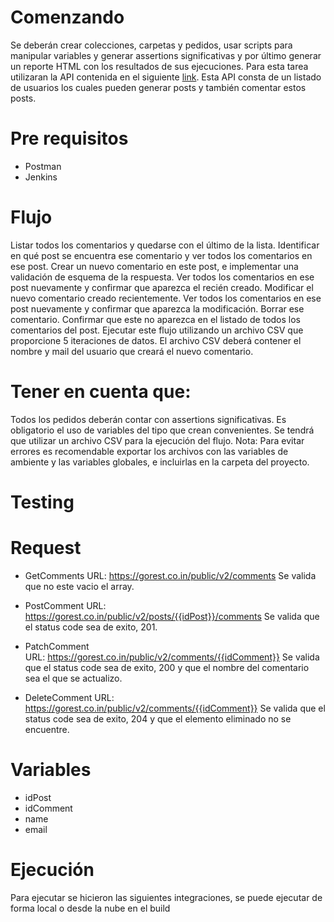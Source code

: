 # Comenzando

Se deberán crear colecciones, carpetas y pedidos, usar scripts para manipular variables y 
generar assertions significativas y por último generar un reporte HTML con los resultados de sus ejecuciones. Para esta tarea utilizaran la API contenida en el siguiente [link](https://gorest.co.in/). Esta API consta de un listado de usuarios los cuales pueden generar posts y también comentar estos posts.


# Pre requisitos
- Postman
- Jenkins

# Flujo
Listar todos los comentarios y quedarse con el último de la lista.
Identificar en qué post se encuentra ese comentario y ver todos los comentarios en ese post.
Crear un nuevo comentario en este post, e implementar una validación de esquema de la respuesta.
Ver todos los comentarios en ese post nuevamente y confirmar que aparezca el recién creado.
Modificar el nuevo comentario creado recientemente.
Ver todos los comentarios en ese post nuevamente y confirmar que aparezca la modificación.
Borrar ese comentario.
Confirmar que este no aparezca en el listado de todos los comentarios del post.
Ejecutar este flujo utilizando un archivo CSV que proporcione 5 iteraciones de datos. El archivo CSV deberá contener el nombre y mail del usuario que creará el nuevo comentario.

# Tener en cuenta que:
Todos los pedidos deberán contar con assertions significativas.
Es obligatorio el uso de variables del tipo que crean convenientes.
Se tendrá que utilizar un archivo CSV para la ejecución del flujo.
Nota: Para evitar errores es recomendable exportar los archivos con las variables de ambiente y las variables globales, e incluirlas en la carpeta del proyecto.


# Testing
   # Request
   - GetComments
        URL: https://gorest.co.in/public/v2/comments
        Se valida que no este vacio el array. 

   - PostComment
        URL: https://gorest.co.in/public/v2/posts/{{idPost}}/comments
        Se valida que el status code sea de exito, 201.

   - PatchComment      
        URL: https://gorest.co.in/public/v2/comments/{{idComment}}
        Se valida que el status code sea de exito, 200 y que el nombre
        del comentario sea el que se actualizo.       

   - DeleteComment
        URL: https://gorest.co.in/public/v2/comments/{{idComment}}
        Se valida que el status code sea de exito, 204 y que el elemento
        eliminado no se encuentre.

# Variables
   - idPost
   - idComment
   - name
   - email

# Ejecución
   Para ejecutar se hicieron las siguientes integraciones, se puede ejecutar de forma local o desde la nube en el build
